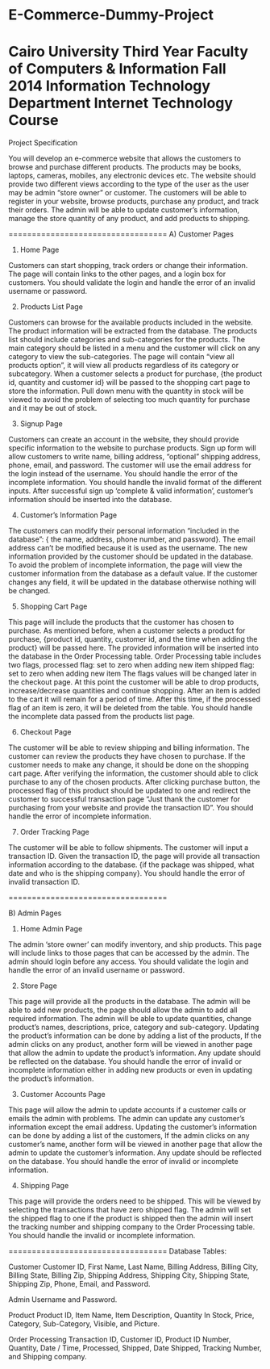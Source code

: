 E-Commerce-Dummy-Project
========================
Cairo University 								Third Year
Faculty of Computers & Information 				  Fall 2014
Information Technology Department
Internet Technology Course
==================================
Project Specification

You will develop an e-commerce website that allows the customers to browse and purchase different products. The products may be books, laptops, cameras, mobiles, any electronic devices etc.
The website should provide two different views according to the type of the user as the user may be admin “store owner” or customer.
The customers will be able to register in your website, browse products, purchase any product, and track their orders.
The admin will be able to update customer’s information, manage the store quantity of any product, and add products to shipping.

==================================
A) Customer Pages

1. Home Page

Customers can start shopping, track orders or change their information.
The page will contain links to the other pages, and a login box for customers.
You should validate the login and handle the error of an invalid username or password.

2. Products List Page

Customers can browse for the available products included in the website.
The product information will be extracted from the database.
The products list should include categories and sub-categories for the products.
The main category should be listed in a menu and the customer will click on any category to view the sub-categories.
The page will contain “view all products option”, it will view all products regardless of its category or subcategory.
When a customer selects a product for purchase, {the product id, quantity and customer id} will be passed to the shopping cart page to store the information.
Pull down menu with the quantity in stock will be viewed to avoid the problem of selecting too much quantity for purchase and it may be out of stock.


3. Signup Page

Customers can create an account in the website, they should provide specific information to the website to purchase products.
Sign up form will allow customers to write name, billing address, “optional” shipping address, phone, email, and password.
The customer will use the email address for the login instead of the username.
You should handle the error of the incomplete information.
You should handle the invalid format of the different inputs.
After successful sign up ‘complete & valid information’, customer’s information should be inserted into the database. 


4. Customer’s Information Page

The customers can modify their personal information “included in the database”: { the name, address, phone number, and password}.
The email address can’t be modified because it is used as the username.
The new information provided by the customer should be updated in the database.
To avoid the problem of incomplete information, the page will view the customer information from the database as a default value. If the customer changes any field, it will be updated in the database otherwise nothing will be changed.

5. Shopping Cart Page

This page will include the products that the customer has chosen to purchase.
As mentioned before, when a customer selects a product for purchase, 
{product id, quantity, customer id, and the time when adding the product} will be passed here. The provided information will be inserted into the database in the Order Processing table.
Order Processing table includes two flags, 
processed flag: set to zero when adding new item 
shipped flag: set to zero when adding new item 
The flags values will be changed later in the checkout page.
At this point the customer will be able to drop products, increase/decrease quantities and continue shopping.
After an item is added to the cart it will remain for a period of time. After this time, if the processed flag of an item is zero, it will be deleted from the table.
You should handle the incomplete data passed from the products list page.

6. Checkout Page

The customer will be able to review shipping and billing information.
The customer can review the products they have chosen to purchase.
If the customer needs to make any change, it should be done on the shopping cart page.
After verifying the information, the customer should able to click purchase to any of the chosen products.
After clicking purchase button, the processed flag of this product should be updated to one and redirect the customer to successful transaction page “Just thank the customer for purchasing from your website and provide the transaction ID”.
You should handle the error of incomplete information.
 
7. Order Tracking Page

The customer will be able to follow shipments.
The customer will input a transaction ID.
Given the transaction ID, the page will provide all transaction information according to the database. {if the package was shipped, what date and who is the shipping company}.
You should handle the error of invalid transaction ID.


==================================

B) Admin Pages

1. Home Admin Page

The admin ‘store owner’ can modify inventory, and ship products.
This page will include links to those pages that can be accessed by the admin.
The admin should login before any access.
You should validate the login and handle the error of an invalid username or password. 
 
2. Store Page

This page will provide all the products in the database.
The admin will be able to add new products, the page should allow the admin to add all required information.
The admin will be able to update quantities, change product’s names, descriptions, price, category and sub-category.
Updating the product’s information can be done by adding a list of the products, If the admin clicks on any product, another form will be viewed in another page that allow the admin to update the product’s information. Any update should be reflected on the database.
You should handle the error of invalid or incomplete information either in adding new products or even in updating the product’s information.

3. Customer Accounts Page

This page will allow the admin to update accounts if a customer calls or emails the admin with problems.
The admin can update any customer’s information except the email address.
Updating the customer’s information can be done by adding a list of the customers, If the admin clicks on any customer’s name, another form will be viewed in another page that allow the admin to update the customer’s information. Any update should be reflected on the database.
You should handle the error of invalid or incomplete information.

4. Shipping Page

This page will provide the orders need to be shipped. This will be viewed by selecting the transactions that have zero shipped flag.
The admin will set the shipped flag to one if the product is shipped then the admin will insert the tracking number and shipping company to the Order Processing table.
You should handle the invalid or incomplete information.

==================================
Database Tables:

Customer
Customer ID, First Name, Last Name, Billing Address, Billing City, Billing State, Billing Zip, Shipping Address, Shipping City, Shipping State, Shipping Zip, Phone, Email, and Password.

Admin
Username and Password.

Product
Product ID, Item Name, Item Description, Quantity In Stock, Price, Category, Sub-Category, Visible, and Picture.

Order Processing
Transaction ID, Customer ID, Product ID Number, Quantity, Date / Time, Processed, Shipped, Date Shipped, Tracking Number, and Shipping company.
